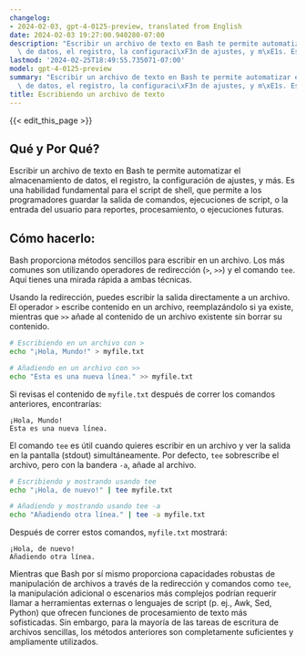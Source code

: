 ```yaml
---
changelog:
- 2024-02-03, gpt-4-0125-preview, translated from English
date: 2024-02-03 19:27:00.940280-07:00
description: "Escribir un archivo de texto en Bash te permite automatizar el almacenamiento\
  \ de datos, el registro, la configuraci\xF3n de ajustes, y m\xE1s. Es una habilidad\u2026"
lastmod: '2024-02-25T18:49:55.735071-07:00'
model: gpt-4-0125-preview
summary: "Escribir un archivo de texto en Bash te permite automatizar el almacenamiento\
  \ de datos, el registro, la configuraci\xF3n de ajustes, y m\xE1s. Es una habilidad\u2026"
title: Escribiendo un archivo de texto
---
```


{{< edit_this_page >}}

## Qué y Por Qué?

Escribir un archivo de texto en Bash te permite automatizar el almacenamiento de datos, el registro, la configuración de ajustes, y más. Es una habilidad fundamental para el script de shell, que permite a los programadores guardar la salida de comandos, ejecuciones de script, o la entrada del usuario para reportes, procesamiento, o ejecuciones futuras.

## Cómo hacerlo:

Bash proporciona métodos sencillos para escribir en un archivo. Los más comunes son utilizando operadores de redirección (`>`, `>>`) y el comando `tee`. Aquí tienes una mirada rápida a ambas técnicas.

Usando la redirección, puedes escribir la salida directamente a un archivo. El operador `>` escribe contenido en un archivo, reemplazándolo si ya existe, mientras que `>>` añade al contenido de un archivo existente sin borrar su contenido.

```bash
# Escribiendo en un archivo con >
echo "¡Hola, Mundo!" > myfile.txt

# Añadiendo en un archivo con >>
echo "Esta es una nueva línea." >> myfile.txt
```

Si revisas el contenido de `myfile.txt` después de correr los comandos anteriores, encontrarías:

```
¡Hola, Mundo!
Esta es una nueva línea.
```

El comando `tee` es útil cuando quieres escribir en un archivo y ver la salida en la pantalla (stdout) simultáneamente. Por defecto, `tee` sobrescribe el archivo, pero con la bandera `-a`, añade al archivo.

```bash
# Escribiendo y mostrando usando tee
echo "¡Hola, de nuevo!" | tee myfile.txt

# Añadiendo y mostrando usando tee -a
echo "Añadiendo otra línea." | tee -a myfile.txt
```

Después de correr estos comandos, `myfile.txt` mostrará:

```
¡Hola, de nuevo!
Añadiendo otra línea.
```

Mientras que Bash por sí mismo proporciona capacidades robustas de manipulación de archivos a través de la redirección y comandos como `tee`, la manipulación adicional o escenarios más complejos podrían requerir llamar a herramientas externas o lenguajes de script (p. ej., Awk, Sed, Python) que ofrecen funciones de procesamiento de texto más sofisticadas. Sin embargo, para la mayoría de las tareas de escritura de archivos sencillas, los métodos anteriores son completamente suficientes y ampliamente utilizados.
